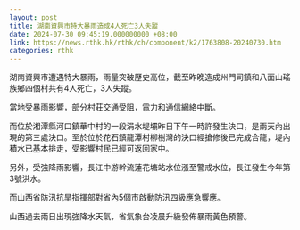 ```yaml
---
layout: post
title: 湖南資興市特大暴雨造成4人死亡3人失蹤
date: 2024-07-30 09:45:19.000000000 +08:00
link: https://news.rthk.hk/rthk/ch/component/k2/1763808-20240730.htm
categories: rthk
---
```


湖南資興市遭遇特大暴雨，雨量突破歷史高位，截至昨晚造成州門司鎮和八面山瑤族鄉四個村共有4人死亡，3人失蹤。

當地受暴雨影響，部分村莊交通受阻，電力和通信網絡中斷。

而位於湘潭縣河口鎮華中村的一段涓水堤壩昨日下午一時許發生決口，是兩天內出現的第三處決口。至於位於花石鎮龍潭村柳樹灣的決口經搶修後已完成合龍，堤內積水已基本排走，受影響村民已經可返回家中。

另外，受強降雨影響，長江中游幹流蓮花塘站水位漲至警戒水位，長江發生今年第3號洪水。

而山西省防汛抗旱指揮部對省內5個市啟動防汛四級應急響應。

山西過去兩日出現強降水天氣，省氣象台凌晨升級發佈暴雨黃色預警。
